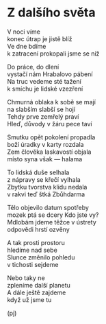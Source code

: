 Z dalšího světa
===============

V noci víme  
konec útrap je jistě blíž  
Ve dne bdíme  
k zatracení prokopali jsme se níž

Do práce, do dlení  
vystačí nám Hrabalovo pábení  
Na truc vedeme sté tažení  
k smíchu je lidské vzezření

Chmurná oblaka k sobě se mají  
na slabším slabší se hojí  
Tehdy prve zemřelý praví  
Hleď, důvody v žáru pece taví

Smutku opět pokolení propadla  
boží úradky v karty rozdala  
Zem člověka laskavostí objala  
místo syna však — halama

To lidská duše selhala  
z nápravy se křečí vylhala  
Zbytku tvorstva klidu nedala  
v rakvi teď štká Zbůhdarma

Tělo objevilo datum spotřeby  
mozek ptá se dcery Kdo jste vy?  
Mdlobám jdeme těžce v ústrety  
odpovědi hrstí ozvěny

A tak prosti prostoru  
hledíme nad sebe  
Slunce změnilo pohledu  
v tichosti sejdeme

Nebo taky ne  
zpleníme další planetu  
A dále ještě zajdeme  
když už jsme tu

(pj)

